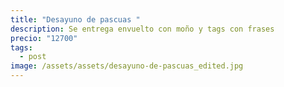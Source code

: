 ```yaml
---
title: "Desayuno de pascuas "
description: Se entrega envuelto con moño y tags con frases
precio: "12700"
tags:
  - post
image: /assets/assets/desayuno-de-pascuas_edited.jpg
---
```

